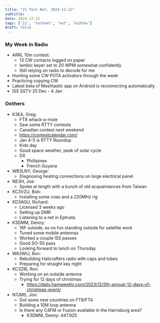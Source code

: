 ```yaml
---
title: "21 Tech Net: 2024-12-22"
subtitle:
date: 2024-12-22
tags: ['21', 'technet', 'net', 'ka3tkw']
draft: false
---
```


### My Week in Radio
- ARRL 10m contest:
  - 13 CW contacts logged on paper
  - Iambic keyer set to 20 WPM somewhat confidently
  - Still relying on radio to decode for me
- Hunting some CW POTA activators through the week
- Practicing copying CW
- Latest beta of Meshtastic app on Android is reconnecting automatically
- ISS SSTV 25 Dec - 4 Jan

### Oothers
- K3EA, Greg:
  - FT8 whack-a-mole
  - Saw some RTTY contests
  - Canadian contest next weekend
  - https://contestcalendar.com/
  - Jan 4-5 is RTTY Roundup
  - Kids day
  - Good space weather, peak of solar cycle
  - DX
    - Phillipines
    - French Guyana
- WB3LNY, George:
  - Diagnosing heating connections on large electrical panel
- NE3H, Joe:
  - Spoke at length with a bunch of old acquaintances from Taiwan
- KC3VZU, Bob:
  - Installing some coax and a 220MHz rig
- KD3AGU, Richard:
  - Licensed 3 weeks ago
  - Setting up DMR
  - Listening to a net in Ephrata
- K3DMM, Denny:
  - 16F outside, so no fun standing outside for satellite work
  - Tuned some mobile antennas
  - Worked a couple ISS passes
  - Good SO-50 pass
  - Looking forward to lunch on Thursday
- WA3WIJ, Ron:
  - Rebuilding Halicrafters radio with caps and tubes
  - Preparing for straight key night
- KC3ZBI, Ron:
  - Working on an outside antenna
  - Trying for 12 days of christmas
    - https://daily.hamweekly.com/2023/12/5th-annual-12-days-of-christmas-event/
- N7JMS, Jon:
  - Got some new countries on FT8/FT4
  - Building a 10M loop antenna
  - Is there any C4FM or Fusion available in the Harrisburg area?
    - K3DMM, Denny: 447.925

<!--more-->
